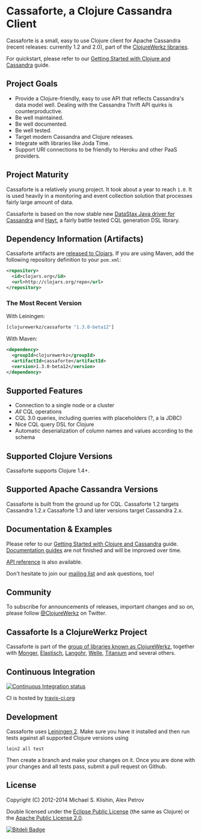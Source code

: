 # Cassaforte, a Clojure Cassandra Client

Cassaforte is a small, easy to use Clojure client for Apache Cassandra
(recent releases: currently 1.2 and 2.0), part of the [ClojureWerkz
libraries](http://clojurewerkz.org).

For quickstart, please refer to our [Getting Started with Clojure and Cassandra](http://clojurecassandra.info/articles/getting_started.html)
guide.

## Project Goals

 * Provide a Clojure-friendly, easy to use API that reflects Cassandra's data model well. Dealing with the Cassandra Thrift API quirks is counterproductive.
 * Be well maintained.
 * Be well documented.
 * Be well tested.
 * Target modern Cassandra and Clojure releases.
 * Integrate with libraries like Joda Time.
 * Support URI connections to be friendly to Heroku and other PaaS providers.



## Project Maturity

Cassaforte is a relatively young project. It took about a year to
reach `1.0`. It is used heavily in a monitoring and event collection
solution that processes fairly large amount of data.

Cassaforte is based on the now stable new [DataStax Java driver for
Cassandra](https://github.com/datastax/java-driver) and
[Hayt](https://github.com/mpenet/hayt), a fairly battle tested CQL
generation DSL library.



## Dependency Information (Artifacts)

Cassaforte artifacts are [released to Clojars](https://clojars.org/clojurewerkz/cassaforte). If you are using Maven, add the following repository
definition to your `pom.xml`:

```xml
<repository>
  <id>clojars.org</id>
  <url>http://clojars.org/repo</url>
</repository>
```

### The Most Recent Version

With Leiningen:

``` clojure
[clojurewerkz/cassaforte "1.3.0-beta12"]
```

With Maven:

``` xml
<dependency>
  <groupId>clojurewerkz</groupId>
  <artifactId>cassaforte</artifactId>
  <version>1.3.0-beta12</version>
</dependency>
```


## Supported Features

 * Connection to a single node or a cluster
 * _All_ CQL operations
 * CQL 3.0 queries, including queries with placeholders (?, a la JDBC)
 * Nice CQL query DSL for Clojure
 * Automatic deserialization of column names and values according to the schema



## Supported Clojure Versions

Cassaforte supports Clojure 1.4+.



## Supported Apache Cassandra Versions

Cassaforte is built from the ground up for CQL.
Cassaforte 1.2 targets Cassandra 1.2.x
Cassaforte 1.3 and later versions target Cassandra 2.x.



## Documentation & Examples

Please refer to our [Getting Started with Clojure and
Cassandra](http://clojurecassandra.info/articles/getting_started.html)
guide.  [Documentation guides](http://clojurecassandra.info) are not
finished and will be improved over time.

[API reference](http://reference.clojurecassandra.info/) is also available.


Don't hesitate to join our [mailing
list](https://groups.google.com/forum/?fromgroups#!forum/clojure-cassandra)
and ask questions, too!



## Community

To subscribe for announcements of releases, important changes and so on, please follow
[@ClojureWerkz](https://twitter.com/#!/clojurewerkz) on Twitter.


## Cassaforte Is a ClojureWerkz Project

Cassaforte is part of the [group of libraries known as ClojureWerkz](http://clojurewerkz.org), together with
[Monger](http://clojuremongodb.info), [Elastisch](http://clojureelasticsearch.info), [Langohr](http://clojurerabbitmq.info),
[Welle](http://clojureriak.info), [Titanium](http://titanium.clojurewerkz.org) and several others.



## Continuous Integration

[![Continuous Integration status](https://secure.travis-ci.org/clojurewerkz/cassaforte.png)](http://travis-ci.org/clojurewerkz/cassaforte)

CI is hosted by [travis-ci.org](http://travis-ci.org)


## Development

Cassaforte uses [Leiningen 2](https://github.com/technomancy/leiningen/blob/master/doc/TUTORIAL.md). Make
sure you have it installed and then run tests against all supported Clojure versions using

```
lein2 all test
```

Then create a branch and make your changes on it. Once you are done with your changes and all
tests pass, submit a pull request on Github.



## License

Copyright (C) 2012-2014 Michael S. Klishin, Alex Petrov

Double licensed under the [Eclipse Public License](http://www.eclipse.org/legal/epl-v10.html) (the same as Clojure) or
the [Apache Public License 2.0](http://www.apache.org/licenses/LICENSE-2.0.html).


[![Bitdeli Badge](https://d2weczhvl823v0.cloudfront.net/clojurewerkz/cassaforte/trend.png)](https://bitdeli.com/free "Bitdeli Badge")
